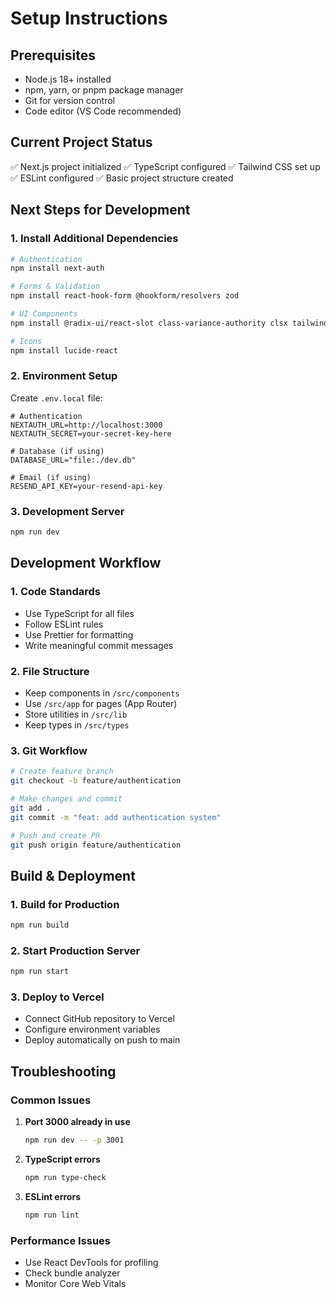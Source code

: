 # Setup Instructions

## Prerequisites
- Node.js 18+ installed
- npm, yarn, or pnpm package manager
- Git for version control
- Code editor (VS Code recommended)

## Current Project Status
✅ Next.js project initialized
✅ TypeScript configured
✅ Tailwind CSS set up
✅ ESLint configured
✅ Basic project structure created

## Next Steps for Development

### 1. Install Additional Dependencies
```bash
# Authentication
npm install next-auth

# Forms & Validation
npm install react-hook-form @hookform/resolvers zod

# UI Components
npm install @radix-ui/react-slot class-variance-authority clsx tailwind-merge

# Icons
npm install lucide-react
```

### 2. Environment Setup
Create `.env.local` file:
```env
# Authentication
NEXTAUTH_URL=http://localhost:3000
NEXTAUTH_SECRET=your-secret-key-here

# Database (if using)
DATABASE_URL="file:./dev.db"

# Email (if using)
RESEND_API_KEY=your-resend-api-key
```

### 3. Development Server
```bash
npm run dev
```

## Development Workflow

### 1. Code Standards
- Use TypeScript for all files
- Follow ESLint rules
- Use Prettier for formatting
- Write meaningful commit messages

### 2. File Structure
- Keep components in `/src/components`
- Use `/src/app` for pages (App Router)
- Store utilities in `/src/lib`
- Keep types in `/src/types`

### 3. Git Workflow
```bash
# Create feature branch
git checkout -b feature/authentication

# Make changes and commit
git add .
git commit -m "feat: add authentication system"

# Push and create PR
git push origin feature/authentication
```

## Build & Deployment

### 1. Build for Production
```bash
npm run build
```

### 2. Start Production Server
```bash
npm run start
```

### 3. Deploy to Vercel
- Connect GitHub repository to Vercel
- Configure environment variables
- Deploy automatically on push to main

## Troubleshooting

### Common Issues
1. **Port 3000 already in use**
   ```bash
   npm run dev -- -p 3001
   ```

2. **TypeScript errors**
   ```bash
   npm run type-check
   ```

3. **ESLint errors**
   ```bash
   npm run lint
   ```

### Performance Issues
- Use React DevTools for profiling
- Check bundle analyzer
- Monitor Core Web Vitals 